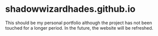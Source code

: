 # shadowwizardhades.github.io
This should be my personal portfolio although the project has not been touched for a longer period. In the future, the website will be refreshed.
